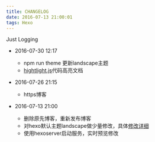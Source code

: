 ```yaml
---
title: CHANGELOG
date: 2016-07-13 21:00:01
tags: Hexo
---
```


 Just Logging

 <!-- more -->

- 2016-07-30 12:17
  - npm run theme  更新landscape主题
  - [hightlight.js](http://highlightjs.readthedocs.io/en/latest/css-classes-reference.html#language-names-and-aliases)代码高亮文档

- 2016-07-26 21:15
  - https博客

- 2016-07-13 21:00
  - 删除原先博客，重新发布博客
  - 对hexo默认主题landscape做少量修改，具体[修改详细](https://kimown.github.io/2016/07/23/blog%E4%B8%BB%E9%A2%98%E7%9A%84%E4%BF%AE%E6%94%B9%E5%86%85%E5%AE%B9/)
  - 使用hexoserver启动服务，实时预览修改





